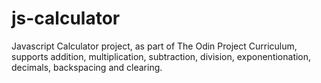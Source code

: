 # js-calculator
Javascript Calculator project, as part of The Odin Project Curriculum,
supports addition, multiplication, subtraction, division, exponentionation,
decimals, backspacing and clearing.
